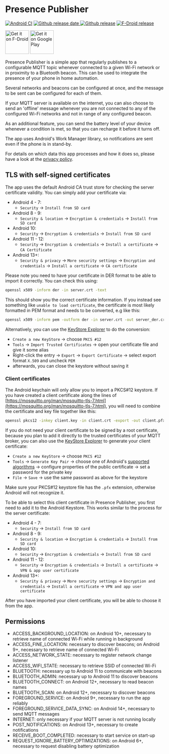 # Presence Publisher

[![Android CI](https://github.com/ostrya/presencepublisher/workflows/Android%20CI/badge.svg?branch=main)](https://github.com/ostrya/PresencePublisher/actions?query=branch%3Amain)
[![Github release date](https://img.shields.io/github/release-date/ostrya/presencepublisher.svg?logo=github) ![Github release](https://img.shields.io/github/release/ostrya/presencepublisher.svg?logo=github)](https://github.com/ostrya/PresencePublisher/releases)
[![F-Droid release](https://img.shields.io/f-droid/v/org.ostrya.presencepublisher.svg)](https://f-droid.org/packages/org.ostrya.presencepublisher)

[<img src="https://f-droid.org/badge/get-it-on.png" alt="Get it on F-Droid" height="75">](https://f-droid.org/packages/org.ostrya.presencepublisher)
[<img src="https://play.google.com/intl/en_us/badges/static/images/badges/en_badge_web_generic.png" height="75" alt="Get it on Google Play">](https://play.google.com/store/apps/details?id=org.ostrya.presencepublisher&pcampaignid=pcampaignidMKT-Other-global-all-co-prtnr-py-PartBadge-Mar2515-1)

Presence Publisher is a simple app that regularly publishes to a configurable MQTT topic whenever connected to a
given Wi-Fi network or in proximity to a Bluetooth beacon. This can be used to integrate the presence of your phone
in home automation.

Several networks and beacons can be configured at once, and the message to be sent can be configured
for each of them.

If your MQTT server is available on the internet, you can also choose to send an 'offline' message
whenever you are not connected to any of the configured Wi-Fi networks and not in range of any
configured beacon.

As an additional feature, you can send the battery level of your device whenever a condition is met,
so that you can recharge it before it turns off.

The app uses Android's Work Manager library, so notifications are sent even if the phone is in
stand-by.

For details on which data this app processes and how it does so, please have a look at the
[privacy policy](https://ostrya.github.io/PresencePublisher/en/PRIVACY_POLICY.html).

## TLS with self-signed certificates

The app uses the default Android CA trust store for checking the server certificate validity. You can simply add your
certificate via:

* Android 4 - 7:
  * `Security` → `Install from SD card`
* Android 8 - 9:
  * `Security & location` → `Encryption & credentials` → `Install from SD card`
* Android 10:
  * `Security` → `Encryption & credentials` → `Install from SD card`
* Android 11 - 12:
  * `Security` → `Encryption & credentials` → `Install a certificate` → `CA Certificate`
* Android 13+:
  * `Security & privacy` → `More security settings` → `Encryption and credentials` → `Install a certificate` → `CA certificate`

Please note you need to have your certificate in DER format to be able to import it correctly. You can
check this using:

```bash
openssl x509 -inform der -in server.crt -text
```

This should show you the correct certificate information. If you instead see something like `unable to load certificate`,
the certificate is most likely formatted in PEM format and needs to be converted, e.g like this:

```bash
openssl x509 -inform pem -outform der -in server.crt -out server_der.crt
```

Alternatively, you can use the [KeyStore Explorer](https://keystore-explorer.org) to do the conversion:

* `Create a new KeyStore` → choose `PKCS #12`
* `Tools` → `Import Trusted Certificates` → open your certificate file and give it some alias
* Right-click the entry → `Export` → `Export Certificate` → select export format `X.509` and uncheck `PEM`
* afterwards, you can close the keystore without saving it

### Client certificates

The Android keychain will only allow you to import a PKCS#12 keystore. If you have created a client certificate along
the lines of [https://mosquitto.org/man/mosquitto-tls-7.html](https://mosquitto.org/man/mosquitto-tls-7.html),
you will need to combine the certificate and key file together like this:

```bash
openssl pkcs12 -inkey client.key -in client.crt -export -out client.pfx
```

If you do not need your client certificate to be signed by a root certificate, because you plan to add it directly to
the trusted certificates of your MQTT broker, you can also use the [KeyStore Explorer](https://keystore-explorer.org)
to generate your client certificate:

* `Create a new KeyStore` → choose `PKCS #12`
* `Tools` → `Generate Key Pair` → choose one of Android's
  [supported algorithms](https://developer.android.com/training/articles/keystore#SupportedKeyPairGenerators)
  → configure properties of the public certificate → set a password for the private key
* `File` → `Save` → use the same password as above for the keystore

Make sure your PKCS#12 keystore file has the `.pfx` extension, otherwise Android will not recognize it.

To be able to select this client certificate in Presence Publisher, you first need to add it to
the Android Keystore. This works similar to the process for the server certificate:

* Android 4 - 7:
  * `Security` → `Install from SD card`
* Android 8 - 9:
  * `Security & location` → `Encryption & credentials` → `Install from SD card`
* Android 10:
  * `Security` → `Encryption & credentials` → `Install from SD card`
* Android 11 - 12:
  * `Security` → `Encryption & credentials` → `Install a certificate` → `VPN & app user certificate`
* Android 13+:
  * `Security & privacy` → `More security settings` → `Encryption and credentials` → `Install a certificate` → `VPN and app user certificate`

After you have imported your client certificate, you will be able to choose it from the app.

## Permissions

* ACCESS_BACKGROUND_LOCATION: on Android 10+, necessary to retrieve name of connected Wi-Fi while running in background
* ACCESS_FINE_LOCATION: necessary to discover beacons; on Android 9+, necessary to retrieve name of connected Wi-Fi
* ACCESS_NETWORK_STATE: necessary to register network change listener
* ACCESS_WIFI_STATE: necessary to retrieve SSID of connected Wi-Fi
* BLUETOOTH: necessary up to Android 11 to communicate with beacons
* BLUETOOTH_ADMIN: necessary up to Android 11 to discover beacons
* BLUETOOTH_CONNECT: on Android 12+, necessary to read beacon names
* BLUETOOTH_SCAN: on Android 12+, necessary to discover beacons
* FOREGROUND_SERVICE: on Android 9+, necessary to run the app reliably
* FOREGROUND_SERVICE_DATA_SYNC: on Android 14+, necessary to send MQTT messages
* INTERNET: only necessary if your MQTT server is not running locally
* POST_NOTIFICATIONS: on Android 13+, necessary to create notifications
* RECEIVE_BOOT_COMPLETED: necessary to start service on start-up
* REQUEST_IGNORE_BATTERY_OPTIMIZATIONS: on Android 6+, necessary to request disabling battery optimization
